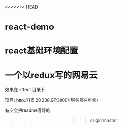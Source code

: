 <<<<<<< HEAD
# react-demo
react基础环境配置
=======
# 一个以redux写的网易云

效果在 effect 目录下.

项目: http://115.28.238.97:3000/(服务器在维修)

有空会把readme写好的

>>>>>>> origin/master
